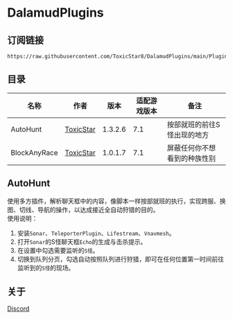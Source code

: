 # DalamudPlugins

## 订阅链接
```
https://raw.githubusercontent.com/ToxicStar8/DalamudPlugins/main/Plugins/pluginmaster.json
```

## 目录
| 名称      | 作者      | 版本 | 适配游戏版本 | 备注 |
|----------|----------|----------|----------|----------|
| AutoHunt | [ToxicStar](https://github.com/ToxicStar8)  | 1.3.2.6 | 7.1 | 按部就班的前往S怪出现的地方|
| BlockAnyRace | [ToxicStar](https://github.com/ToxicStar8)  | 1.0.1.7 | 7.1 | 屏蔽任何你不想看到的种族性别 |

## AutoHunt
使用多方插件，解析聊天框中的内容，像脚本一样按部就班的执行，实现跨服、换图、切线、导航的操作，以达成接近全自动狩猎的目的。</br>
使用说明：
1. 安装`Sonar`、`TeleporterPlugin`、`Lifestream`、`Vnavmesh`。
2. 打开`Sonar`的S怪聊天框`Echo`的生成与击杀提示。
3. 在设置中勾选需要监听的`S怪`。
4. 切换到队列分页，勾选自动按照队列进行狩猎，即可在任何位置第一时间前往监听到的`S怪`的现场。

## 关于
[Discord](https://discord.gg/GWMEY9P9BX)
